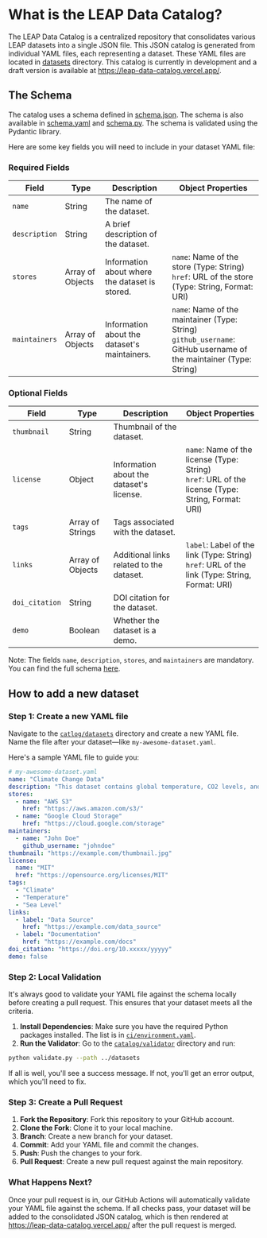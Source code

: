 # What is the LEAP Data Catalog?

The LEAP Data Catalog is a centralized repository that consolidates various LEAP datasets into a single JSON file. This JSON catalog is generated from individual YAML files, each representing a dataset. These YAML files are located in [datasets](./datasets) directory. This catalog is currently in development and a draft version is available at <https://leap-data-catalog.vercel.app/>.

## The Schema

The catalog uses a schema defined in [schema.json](./validator/schema.json). The schema is also available in [schema.yaml](./validator/schema.yaml) and [schema.py](./validator/schema.py). The schema is validated using the Pydantic library.

Here are some key fields you will need to include in your dataset YAML file:

### Required Fields

| Field         | Type             | Description                                    | Object Properties                                                                                                    |
| ------------- | ---------------- | ---------------------------------------------- | -------------------------------------------------------------------------------------------------------------------- |
| `name`        | String           | The name of the dataset.                       |                                                                                                                      |
| `description` | String           | A brief description of the dataset.            |                                                                                                                      |
| `stores`      | Array of Objects | Information about where the dataset is stored. | `name`: Name of the store (Type: String)<br>`href`: URL of the store (Type: String, Format: URI)                     |
| `maintainers` | Array of Objects | Information about the dataset's maintainers.   | `name`: Name of the maintainer (Type: String)<br>`github_username`: GitHub username of the maintainer (Type: String) |

### Optional Fields

| Field          | Type             | Description                              | Object Properties                                                                                    |
| -------------- | ---------------- | ---------------------------------------- | ---------------------------------------------------------------------------------------------------- |
| `thumbnail`    | String           | Thumbnail of the dataset.                |                                                                                                      |
| `license`      | Object           | Information about the dataset's license. | `name`: Name of the license (Type: String)<br>`href`: URL of the license (Type: String, Format: URI) |
| `tags`         | Array of Strings | Tags associated with the dataset.        |                                                                                                      |
| `links`        | Array of Objects | Additional links related to the dataset. | `label`: Label of the link (Type: String)<br>`href`: URL of the link (Type: String, Format: URI)     |
| `doi_citation` | String           | DOI citation for the dataset.            |                                                                                                      |
| `demo`         | Boolean          | Whether the dataset is a demo.           |                                                                                                      |

Note: The fields `name`, `description`, `stores`, and `maintainers` are mandatory. You can find the full schema [here](./validator/schema.json).

## How to add a new dataset

### Step 1: Create a new YAML file

Navigate to the [`catlog/datasets`](./datasets/) directory and create a new YAML file. Name the file after your dataset—like `my-awesome-dataset.yaml`.

Here's a sample YAML file to guide you:

```yaml
# my-awesome-dataset.yaml
name: "Climate Change Data"
description: "This dataset contains global temperature, CO2 levels, and sea level rise data."
stores:
  - name: "AWS S3"
    href: "https://aws.amazon.com/s3/"
  - name: "Google Cloud Storage"
    href: "https://cloud.google.com/storage"
maintainers:
  - name: "John Doe"
    github_username: "johndoe"
thumbnail: "https://example.com/thumbnail.jpg"
license:
  name: "MIT"
  href: "https://opensource.org/licenses/MIT"
tags:
  - "Climate"
  - "Temperature"
  - "Sea Level"
links:
  - label: "Data Source"
    href: "https://example.com/data_source"
  - label: "Documentation"
    href: "https://example.com/docs"
doi_citation: "https://doi.org/10.xxxxx/yyyyy"
demo: false
```

### Step 2: Local Validation

It's always good to validate your YAML file against the schema locally before creating a pull request. This ensures that your dataset meets all the criteria.

1. **Install Dependencies**: Make sure you have the required Python packages installed. The list is in [`ci/environment.yaml`](../ci/environment.yaml).
2. **Run the Validator**: Go to the [`catalog/validator`](./validator/) directory and run:

```bash
python validate.py --path ../datasets
```

If all is well, you'll see a success message. If not, you'll get an error output, which you'll need to fix.

### Step 3: Create a Pull Request

1. **Fork the Repository**: Fork this repository to your GitHub account.
2. **Clone the Fork**: Clone it to your local machine.
3. **Branch**: Create a new branch for your dataset.
4. **Commit**: Add your YAML file and commit the changes.
5. **Push**: Push the changes to your fork.
6. **Pull Request**: Create a new pull request against the main repository.

### What Happens Next?

Once your pull request is in, our GitHub Actions will automatically validate your YAML file against the schema. If all checks pass, your dataset will be added to the consolidated JSON catalog, which is then rendered at <https://leap-data-catalog.vercel.app/> after the pull request is merged.
